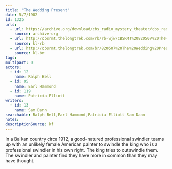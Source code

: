 ```yaml
---
title: "The Wedding Present"
date: 5/7/1982
id: 1325
urls: 
  - url: https://archive.org/download/cbs_radio_mystery_theater/cbs_radio_mystery_theater-1301-1350.zip/cbs_radio_mystery_theater-1301-1350%2Fcbsrmt_1325_the_wedding_present.mp3
    source: archive-org
  - url: http://cbsrmt.thelongtrek.com/rb/rb-wjw/CBSRMT%20820507%20The%20Wedding%20Present_wjw.mp3
    source: kl-rb
  - url: http://cbsrmt.thelongtrek.com/br/820507%20The%20Wedding%20Present-WBBM.mp3
    source: kl-br
tags: 
multipart: 0
actors:  
  - id: 12
    name: Ralph Bell  
  - id: 95
    name: Earl Hammond  
  - id: 119
    name: Patricia Elliott
writers:  
  - id: 13
    name: Sam Dann
searchable: Ralph Bell,Earl Hammond,Patricia Elliott Sam Dann
notes: 
descriptionSource: kf
---
```

In a Balkan country circa 1912, a good-natured professional swindler teams up with an unlikely female American painter to swindle the king who is a professional swindler in his own right. The king tries to outswindle them. The swindler and painter find they have more in common than they may have thought.